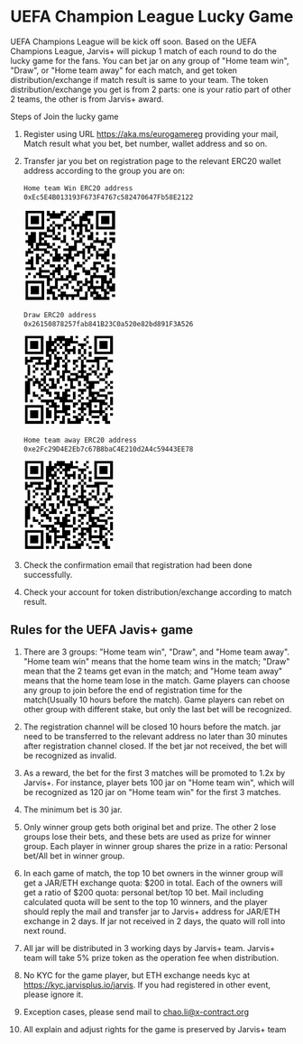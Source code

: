 
# UEFA Champion League Lucky Game #

UEFA Champions League will be kick off soon. Based on the UEFA Champions League, Jarvis+ will pickup 1 match of each round to do the lucky game for the fans. You can bet jar on any group of "Home team win", "Draw", or "Home team away" for each match, and get token distribution/exchange if match result is same to your team. The token distribution/exchange you get is from 2 parts: one is your ratio part of other 2 teams, the other is from Jarvis+ award.

Steps of Join the lucky game

1)  Register using URL https://aka.ms/eurogamereg providing your mail, Match result what you bet, bet number, wallet address and so on.  

2)  Transfer jar you bet on registration page to the relevant ERC20 wallet address according to the group you are on:

        Home team Win ERC20 address   0xEc5E4B013193F673F4767c582470647Fb58E2122

    ![Home Team Win](https://raw.githubusercontent.com/x-contract/BountyProgram/master/images/hometeam.png)

        
        Draw ERC20 address            0x26150878257fab841B23C0a520e82bd891F3A526

    ![Draw](https://raw.githubusercontent.com/x-contract/BountyProgram/master/images/draw.png)

        Home team away ERC20 address  0xe2Fc29D4E2Eb7c67B8baC4E210d2A4c59443EE78

    ![Away Team Win](https://raw.githubusercontent.com/x-contract/BountyProgram/master/images/awayteam.png)


3)  Check the confirmation email that registration had been done successfully. 

4)  Check your account for token distribution/exchange according to match result. 

## Rules for the UEFA Javis+ game ## 

1. There are 3 groups: "Home team win", "Draw", and "Home team away". "Home team win" means that the home team wins in the match; "Draw" mean that the 2 teams get evan in the match; and "Home team away" means that the home team lose in the match. Game players can choose any group to join before the end of registration time for the match(Usually 10 hours before the match).  Game players can rebet on other group with different stake, but only the last bet will be recognized.

2. The registration channel will be closed 10 hours before the match. jar need to be transferred to the relevant address no later than 30 minutes after registration channel closed. If the bet jar not received,  the bet will be recognized as invalid.

3. As a reward, the bet for the first 3 matches will be promoted to 1.2x by Jarvis+. For instance, player bets 100 jar on "Home team win", which will be recognized as 120 jar on "Home team win" for the first 3 matches.

4. The minimum bet is 30 jar.

5. Only winner group gets both original bet and prize. The other 2 lose groups lose their bets, and these bets are used as prize for winner group. Each player in winner group shares the prize in a ratio: Personal bet/All bet in winner group. 

6. In each game of match, the top 10 bet owners in the winner group will get a JAR/ETH exchange quota: $200 in total. Each of the owners will get a ratio of $200 quota: personal bet/top 10 bet. Mail including calculated quota will be sent to the top 10 winners, and the player should reply the mail and transfer jar to Jarvis+ address for JAR/ETH exchange in 2 days. If jar not received in 2 days, the quato will roll into next round.

7. All jar will be distributed in 3 working days by Jarvis+ team. Jarvis+ team will take 5% prize token as the operation fee when distribution.

8. No KYC for the game player, but ETH exchange needs kyc at https://kyc.jarvisplus.io/jarvis. If you had registered in other event, please ignore it.

9. Exception cases, please send mail to <chao.li@x-contract.org>

10. All explain and adjust rights for the game is preserved by Jarvis+ team

